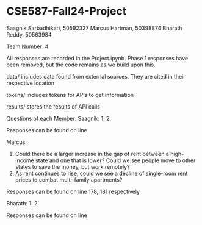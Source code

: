 # CSE587-Fall24-Project
Saagnik Sarbadhikari, 50592327
Marcus Hartman, 50398874
Bharath Reddy, 50563984

Team Number: 4

All responses are recorded in the Project.ipynb. Phase 1 responses have been removed, but the code remains as we build upon this. 

data/ includes data found from external sources. They are cited in their respective location

tokens/ includes tokens for APIs to get information

results/ stores the results of API calls


Questions of each Member:
Saagnik:
1.
2.

Responses can be found on line 

Marcus:
1. Could there be a larger increase in the gap of rent between a high-income state and one that is lower? Could we see people move to other states to save the money, but work remotely?
2. As rent continues to rise, could we see a decline of single-room rent prices to combat multi-family apartments?

Responses can be found on line 178, 181 respectively

Bharath:
1.
2.

Responses can be found on line 